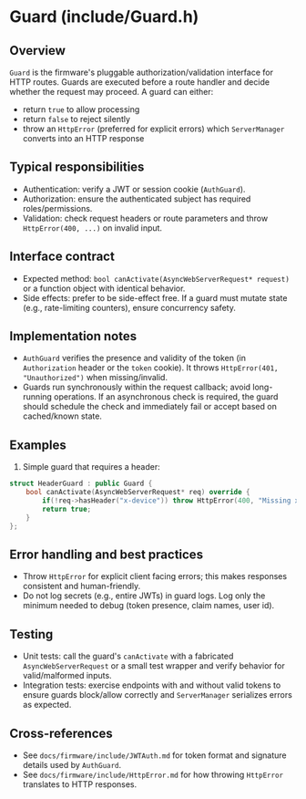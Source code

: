 Guard (include/Guard.h)
================================

Overview
--------
`Guard` is the firmware's pluggable authorization/validation interface for HTTP routes. Guards are executed before a route handler and decide whether the request may proceed. A guard can either:
- return `true` to allow processing
- return `false` to reject silently
- throw an `HttpError` (preferred for explicit errors) which `ServerManager` converts into an HTTP response

Typical responsibilities
------------------------
- Authentication: verify a JWT or session cookie (`AuthGuard`).
- Authorization: ensure the authenticated subject has required roles/permissions.
- Validation: check request headers or route parameters and throw `HttpError(400, ...)` on invalid input.

Interface contract
------------------
- Expected method: `bool canActivate(AsyncWebServerRequest* request)` or a function object with identical behavior.
- Side effects: prefer to be side-effect free. If a guard must mutate state (e.g., rate-limiting counters), ensure concurrency safety.

Implementation notes
--------------------
- `AuthGuard` verifies the presence and validity of the token (in `Authorization` header or the `token` cookie). It throws `HttpError(401, "Unauthorized")` when missing/invalid.
- Guards run synchronously within the request callback; avoid long-running operations. If an asynchronous check is required, the guard should schedule the check and immediately fail or accept based on cached/known state.

Examples
--------
1) Simple guard that requires a header:

```cpp
struct HeaderGuard : public Guard {
	bool canActivate(AsyncWebServerRequest* req) override {
		if(!req->hasHeader("x-device")) throw HttpError(400, "Missing x-device header");
		return true;
	}
};
```

Error handling and best practices
--------------------------------
- Throw `HttpError` for explicit client facing errors; this makes responses consistent and human-friendly.
- Do not log secrets (e.g., entire JWTs) in guard logs. Log only the minimum needed to debug (token presence, claim names, user id).

Testing
-------
- Unit tests: call the guard's `canActivate` with a fabricated `AsyncWebServerRequest` or a small test wrapper and verify behavior for valid/malformed inputs.
- Integration tests: exercise endpoints with and without valid tokens to ensure guards block/allow correctly and `ServerManager` serializes errors as expected.

Cross-references
----------------
- See `docs/firmware/include/JWTAuth.md` for token format and signature details used by `AuthGuard`.
- See `docs/firmware/include/HttpError.md` for how throwing `HttpError` translates to HTTP responses.
